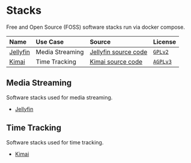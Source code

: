 # Stacks

Free and Open Source (FOSS) software stacks run via docker compose.

| Name | Use Case | Source | License |
| :--- | :--- | :--- | :--- |
| [Jellyfin][jellyfin_homepage] | Media Streaming | [Jellyfin source code][jellyfin_source_code] | [`GPLv2`][gplv2] |
| [Kimai][kimai_homepage] | Time Tracking | [Kimai source code][kimai_source_code] | [`AGPLv3`][agplv3] |

## Media Streaming

Software stacks used for media streaming.

- [Jellyfin][jellyfin_stack]


## Time Tracking

Software stacks used for time tracking.

- [Kimai][kimai_stack]



[agplv3]: <https://choosealicense.com/licenses/agpl-3.0/> "GNU AGPL v3.0"
[gplv2]: <https://choosealicense.com/licenses/gpl-2.0/> "GNU GPL v2.0"
[jellyfin_homepage]: <https://jellyfin.org/> "jellyfin homepage"
[jellyfin_source_code]: <https://github.com/jellyfin/jellyfin> "jellyfin source code"
[jellyfin_stack]: <./jellyfin> "jellyfin stack"
[kimai_homepage]: <https://www.kimai.org/> "kimai homepage"
[kimai_source_code]: <https://github.com/kimai/kimai> "kimai source code"
[kimai_stack]: <./kimai> "kimai stack"
